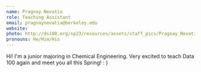 ```yaml
---
name: Pragnay Nevatia
role: Teaching Assistant
email: pragnaynevatia@berkeley.edu
website: 
photo: http://ds100.org/sp23/resources/assets/staff_pics/Pragnay_Nevatia.jpg
pronouns: He/Him/His
---
```

Hi! I'm a junior majoring in Chemical Engineering. Very excited to teach Data 100 again and meet you all this Spring! : )
